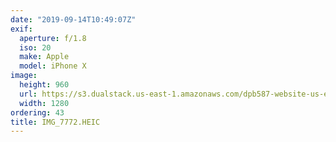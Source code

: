```yaml
---
date: "2019-09-14T10:49:07Z"
exif:
  aperture: f/1.8
  iso: 20
  make: Apple
  model: iPhone X
image:
  height: 960
  url: https://s3.dualstack.us-east-1.amazonaws.com/dpb587-website-us-east-1/asset/gallery/2019-europe-trip/4649a9ee-6f57-c1a2-cdbb-8a74f7a84b3b~1280.jpg
  width: 1280
ordering: 43
title: IMG_7772.HEIC
---
```

